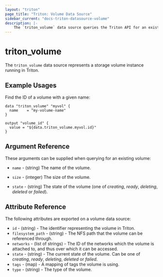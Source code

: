 ```yaml
---
layout: "triton"
page_title: "Triton: Volume Data Source"
sidebar_current: "docs-triton-datasource-volume"
description: |-
    The `triton_volume` data source queries the Triton API for an existing volume.
---
```


# triton\_volume

The `triton_volume` data source represents a storage volume instance running in Triton.

## Example Usages

Find the ID of a volume with a given name:

```hcl
data "triton_volume" "myvol" {
  name    = "my-volume-name"
}

output "volume_id" {
  value = "${data.triton_volume.myvol.id}"
}
```

## Argument Reference

These arguments can be supplied when querying for an existing volume:

* `name` - (string)
    The name of the volume.

* `size` - (integer)
    The size of the volume.

* `state` - (string)
    The state of the volume (one of *creating*, *ready*, *deleting*, *deleted*
    or *failed*).

## Attribute Reference

The following attributes are exported on a volume data source:

* `id` - (string) - The identifier representing the volume in Triton.
* `filesystem_path` - (string) - The NFS path that the volume can be referenced
  through.
* `networks` - (list of strings) - The ID of the networks which the volume is
  attached to, and thus over which it can be accessed.
* `state` - (string) - The current state of the volume. Can be one of
  *creating*, *ready*, *deleting*, *deleted* or *failed*.
* `tags` - (map) - A mapping of tags the volume is using.
* `type` - (string) - The type of the volume.
